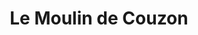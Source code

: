---
title: "Le Moulin de Couzon"
url: /couzon-au-mont-dor/le-moulin-de-couzon/
shop: boulangerie
---